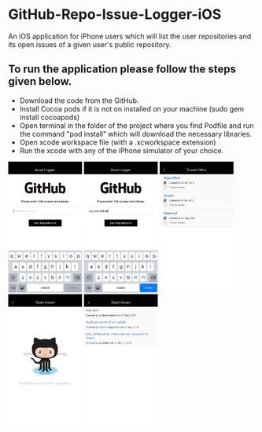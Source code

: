 # GitHub-Repo-Issue-Logger-iOS
An iOS application for iPhone users which will list the user repositories and its open issues of a given user's public repository. 

## To run the application please follow the steps given below.
  * Download the code from the GitHub.
  * Install Cocoa pods if it is not on installed on your machine (sudo gem install cocoapods)
  * Open terminal in the folder of the project where you find Podfile and run the command "pod install" which will download the necessary libraries.
  * Open xcode workspace file (with a .xcworkspace extension)
  * Run the xcode with any of the iPhone simulator of your choice.

<img src="https://raw.githubusercontent.com/posaninagendra/GitHub-Repo-Issue-Logger-iOS/master/GitHub-Repo-Issue-Logger/Simulator%20Screen%20Shot%20Oct%209%2C%202016%2C%207.33.39%20PM.png" width="150"> <img src="https://raw.githubusercontent.com/posaninagendra/GitHub-Repo-Issue-Logger-iOS/master/GitHub-Repo-Issue-Logger/Simulator%20Screen%20Shot%20Oct%209%2C%202016%2C%207.34.03%20PM.png" width="150"> <img src="https://raw.githubusercontent.com/posaninagendra/GitHub-Repo-Issue-Logger-iOS/master/GitHub-Repo-Issue-Logger/Simulator%20Screen%20Shot%20Oct%209%2C%202016%2C%207.35.03%20PM.png" width="150"> <img src="https://raw.githubusercontent.com/posaninagendra/GitHub-Repo-Issue-Logger-iOS/master/GitHub-Repo-Issue-Logger/Simulator%20Screen%20Shot%20Oct%209%2C%202016%2C%207.35.10%20PM.png" width="150"> <img src="https://raw.githubusercontent.com/posaninagendra/GitHub-Repo-Issue-Logger-iOS/master/GitHub-Repo-Issue-Logger/Simulator%20Screen%20Shot%20Oct%209%2C%202016%2C%207.35.13%20PM.png" width="150">
